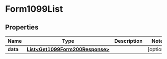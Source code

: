 

# Form1099List


## Properties

| Name | Type | Description | Notes |
|------------ | ------------- | ------------- | -------------|
|**data** | [**List&lt;Get1099Form200Response&gt;**](Get1099Form200Response.md) |  |  [optional] |



